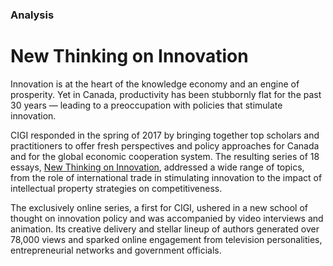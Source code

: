 ### Analysis

# New Thinking on Innovation

Innovation is at the heart of the knowledge economy and an engine of prosperity. Yet in Canada, productivity has been stubbornly flat for the past 30 years — leading to a preoccupation with policies that stimulate innovation.

CIGI responded in the spring of 2017 by bringing together top scholars and practitioners to offer fresh perspectives and policy approaches for Canada and for the global economic cooperation system. The resulting series of 18 essays, [New Thinking on Innovation](https://cigionline.org/innovation-series/ "Innovation Series"), addressed a wide range of topics, from the role of international trade in stimulating innovation to the impact of intellectual property strategies on competitiveness.

The exclusively online series, a first for CIGI, ushered in a new school of thought on innovation policy and was accompanied by video interviews and animation. Its creative delivery and stellar lineup of authors generated over 78,000 views and sparked online engagement from television personalities, entrepreneurial networks and government officials.

